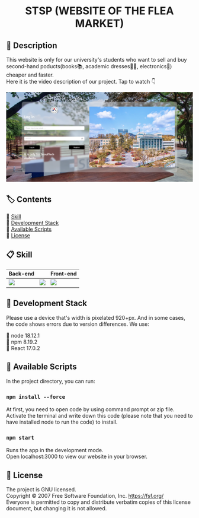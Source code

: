 <h1 align="center">STSP (WEBSITE OF THE FLEA MARKET)</h1>



## 💁 Description

This website is only for our university's students who want to sell and buy second-hand poducts(books📚, academic dresses🧑‍🎓, electronics🔌) cheaper and faster.\
Here it is the video description of our project. Tap to watch 👇

[![Watch the video](https://github.com/Erdene-Uul/TERM_PROJECT/blob/main/assets/SS1.png)](https://github.com/Erdene-Uul/TERM_PROJECT/blob/main/assets/318153342_5826840930731200_5057280633327023245_n.mp4)



## 🏷️ Contents

🔹 [Skill](#-skill)\
🔹 [Development Stack](#-development-stack)\
🔹 [Available Scripts](#-available-scripts)\
🔹 [License](#-license)



## 📋 Skill

| Back-end                                                     |                                |  Front-end                  |
| ------------------------------------------------------------ | -------------------------------|---------------------------- |
| <img src="https://cdn.icon-icons.com/icons2/2699/PNG/512/firebase_logo_icon_171157.png"  style="width:100px"/> | <img src="https://upload.wikimedia.org/wikipedia/commons/thumb/a/a7/React-icon.svg/200px-React-icon.svg.png"  style="width:100px"/> | <img src="https://upload.wikimedia.org/wikipedia/commons/thumb/d/d5/Tailwind_CSS_Logo.svg/2048px-Tailwind_CSS_Logo.svg.png"  style="width:100px"/> |

  

## 📌 Development Stack

Please use a device that's width is pixelated 920+px. And in some cases, the code shows errors due to version differences. We use:

🔹 node 18.12.1\
🔹 npm 8.19.2\
🔹 React 17.0.2



## 💾 Available Scripts

In the project directory, you can run:

### `npm install --force`
At first, you need to open code by using command prompt or zip file.\
Activate the terminal and write down this code (please note that you need to have installed node to run the code) to install.

### `npm start`

Runs the app in the development mode.\
Open localhost:3000 to view our website in your browser.


## 📄 License

The project is GNU licensed.\
Copyright © 2007 Free Software Foundation, Inc. <https://fsf.org/>\
Everyone is permitted to copy and distribute verbatim copies of this license document, but changing it is not allowed.
